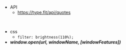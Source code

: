 - API
  - https://type.fit/api/quotes

<br>

- css
  - `filter: brightness(110%);`
- **_window.open(url, windowName, [windowFeatures])_**
